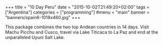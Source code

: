 +++
title = "10 Day Peru"
date = "2015-10-02T21:49:20+02:00"
tags = ["Argentina"]
categories = ["programming"]
#menu = "main"
banner = "banners/spain6-1018x460.jpg"
+++

This package combines the two top Andean countries in 14 days. Visit Machu Picchu and Cusco, travel via Lake Titicaca to La Paz and end at the unparalleled Uyuni Salt Lake.

